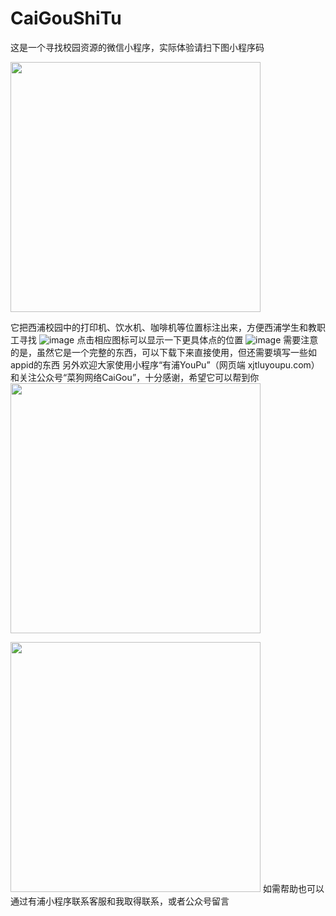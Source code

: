 # CaiGouShiTu

这是一个寻找校园资源的微信小程序，实际体验请扫下图小程序码

<img src="https://user-images.githubusercontent.com/73621267/111025289-18822600-841e-11eb-8072-60dd7ccda81e.png" width="400">

它把西浦校园中的打印机、饮水机、咖啡机等位置标注出来，方便西浦学生和教职工寻找
![image](https://user-images.githubusercontent.com/73621267/111025184-8417c380-841d-11eb-934c-098f8580d88e.png)
点击相应图标可以显示一下更具体点的位置
![image](https://user-images.githubusercontent.com/73621267/111025232-be816080-841d-11eb-9dca-c4c0e8d4513a.png)
需要注意的是，虽然它是一个完整的东西，可以下载下来直接使用，但还需要填写一些如appid的东西
另外欢迎大家使用小程序“有浦YouPu”（网页端 xjtluyoupu.com）和关注公众号“菜狗网络CaiGou”，十分感谢，希望它可以帮到你
<img src="https://user-images.githubusercontent.com/73621267/111025313-44051080-841e-11eb-866c-3cea2cc72750.png" width="400">

<img src="https://user-images.githubusercontent.com/73621267/111025341-7878cc80-841e-11eb-8a39-074ba8ffa2e7.png" width="400">
如需帮助也可以通过有浦小程序联系客服和我取得联系，或者公众号留言
